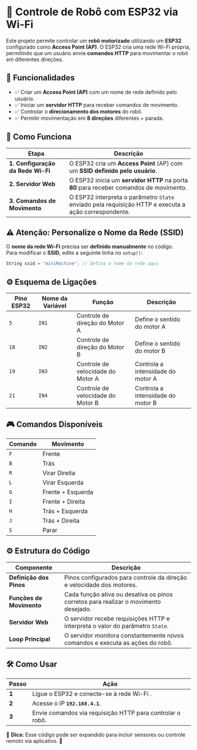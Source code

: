 # 🤖 Controle de Robô com ESP32 via Wi-Fi  

Este projeto permite controlar um **robô motorizado** utilizando um **ESP32** configurado como **Access Point (AP)**. O ESP32 cria uma rede Wi-Fi própria, permitindo que um usuário envie **comandos HTTP** para movimentar o robô em diferentes direções.  

## 📌 Funcionalidades  

- ✅ Criar um **Access Point (AP)** com um nome de rede definido pelo usuário.  
- ✅ Iniciar um **servidor HTTP** para receber comandos de movimento.  
- ✅ Controlar o **direcionamento dos motores** do robô.  
- ✅ Permitir movimentação em **8 direções** diferentes + parada.  

## 🚀 Como Funciona  

| Etapa | Descrição |
|-------|-----------|
| **1. Configuração da Rede Wi-Fi** | O ESP32 cria um **Access Point** (AP) com um **SSID definido pelo usuário**. |
| **2. Servidor Web** | O ESP32 inicia um **servidor HTTP** na porta **80** para receber comandos de movimento. |
| **3. Comandos de Movimento** | O ESP32 interpreta o parâmetro `State` enviado pela requisição HTTP e executa a ação correspondente. |

## ⚠️ **Atenção: Personalize o Nome da Rede (SSID)**  

O **nome da rede Wi-Fi** precisa ser **definido manualmente** no código.  
Para modificar o **SSID**, edite a seguinte linha no `setup()`:

```cpp
String ssid = "miniMachine"; // Defina o nome da rede aqui
```
## ⚙️ Esquema de Ligações  

| Pino ESP32 | Nome da Variável | Função                           | Descrição                      |
|------------|-----------------|----------------------------------|--------------------------------|
| `5`        | `IN1`         | Controle de direção do Motor A  | Define o sentido do motor A   |
| `18`       | `IN2`         | Controle de direção do Motor B  | Define o sentido do motor B   |
| `19`       | `IN3`            | Controle de velocidade do Motor A | Controla a intensidade do motor A |
| `21`       | `IN4`            | Controle de velocidade do Motor B | Controla a intensidade do motor B |

## 🎮 Comandos Disponíveis  

| Comando | Movimento |
|---------|------------------------|
| `F`     | Frente                 |
| `B`     | Trás                   |
| `R`     | Virar Direita          |
| `L`     | Virar Esquerda         |
| `G`     | Frente + Esquerda      |
| `I`     | Frente + Direita       |
| `H`     | Trás + Esquerda        |
| `J`     | Trás + Direita         |
| `S`     | Parar                  |

## ⚙️ Estrutura do Código  

| Componente | Descrição |
|------------|-------------|
| **Definição dos Pinos** | Pinos configurados para controle da direção e velocidade dos motores. |
| **Funções de Movimento** | Cada função ativa ou desativa os pinos corretos para realizar o movimento desejado. |
| **Servidor Web** | O servidor recebe requisições HTTP e interpreta o valor do parâmetro `State`. |
| **Loop Principal** | O servidor monitora constantemente novos comandos e executa as ações do robô. |

## 🛠️ Como Usar  

| Passo | Ação |
|-------|---------------------------|
| **1** | Ligue o ESP32 e conecte-se à rede Wi-Fi . |
| **2** | Acesse o IP **`192.168.4.1`**. |
| **3** | Envie comandos via requisição HTTP para controlar o robô. |

🔧 **Dica:** Esse código pode ser expandido para incluir sensores ou controle remoto via aplicativo. 🚀
